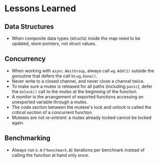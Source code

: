 # Lessons Learned

## Data Structures

- When composite data types (structs) inside the map need to be updated, store
  pointers, not struct values.

## Concurrency

- When working with `async.WaitGroup`, always call `wg.Add(1)` outside the
  goroutine that defers the call to `wg.Done()`.
- Never write to a closed channel, and never close a channel twice.
- To make sure a mutex is released for all paths (including `panic`), defer the
  `Unlock()` call to the mutex at the beginning of the function.
- A _monitor_ is the arrangement of exported functions accessing an unexported
  variable through a mutex.
- The code section between the mutexe's lock and unlock is called the _critical
  section_ of a concurrent function.
- Mutexes are not _re-entrant_: a mutex already locked cannot be locked again.

## Benchmarking

- Always run `b.N` (`*benchmark.B`) iterations per benchnark instead of calling
  the function at hand only once.
